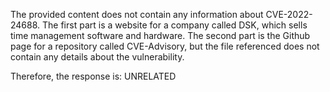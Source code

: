 The provided content does not contain any information about CVE-2022-24688. The first part is a website for a company called DSK, which sells time management software and hardware. The second part is the Github page for a repository called CVE-Advisory, but the file referenced does not contain any details about the vulnerability.

Therefore, the response is: UNRELATED